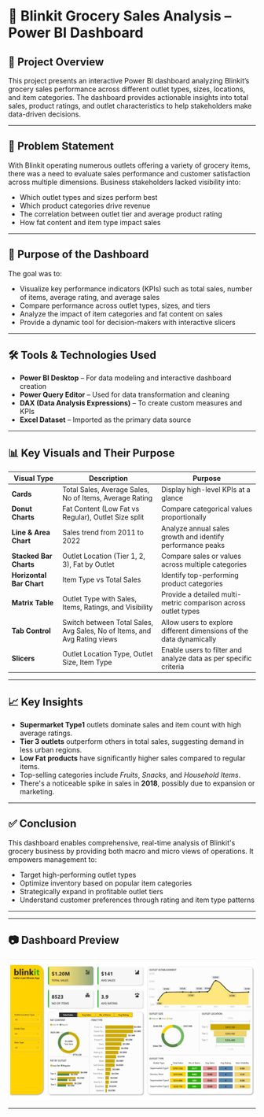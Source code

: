 # 🛒 Blinkit Grocery Sales Analysis – Power BI Dashboard

## 📌 Project Overview

This project presents an interactive Power BI dashboard analyzing Blinkit’s grocery sales performance across different outlet types, sizes, locations, and item categories. The dashboard provides actionable insights into total sales, product ratings, and outlet characteristics to help stakeholders make data-driven decisions.

---

## 🧩 Problem Statement

With Blinkit operating numerous outlets offering a variety of grocery items, there was a need to evaluate sales performance and customer satisfaction across multiple dimensions. Business stakeholders lacked visibility into:

- Which outlet types and sizes perform best
- Which product categories drive revenue
- The correlation between outlet tier and average product rating
- How fat content and item type impact sales

---

## 🎯 Purpose of the Dashboard

The goal was to:

- Visualize key performance indicators (KPIs) such as total sales, number of items, average rating, and average sales
- Compare performance across outlet types, sizes, and tiers
- Analyze the impact of item categories and fat content on sales
- Provide a dynamic tool for decision-makers with interactive slicers

---

## 🛠️ Tools & Technologies Used

- **Power BI Desktop** – For data modeling and interactive dashboard creation  
- **Power Query Editor** – Used for data transformation and cleaning  
- **DAX (Data Analysis Expressions)** – To create custom measures and KPIs  
- **Excel Dataset** – Imported as the primary data source

---

## 📊 Key Visuals and Their Purpose

| Visual Type           | Description                                                               | Purpose                                                                 |
|------------------------|---------------------------------------------------------------------------|-------------------------------------------------------------------------|
| **Cards**             | Total Sales, Average Sales, No of Items, Average Rating                   | Display high-level KPIs at a glance                                     |
| **Donut Charts**      | Fat Content (Low Fat vs Regular), Outlet Size split                       | Compare categorical values proportionally                               |
| **Line & Area Chart** | Sales trend from 2011 to 2022                                             | Analyze annual sales growth and identify performance peaks              |
| **Stacked Bar Charts**| Outlet Location (Tier 1, 2, 3), Fat by Outlet                             | Compare sales or values across multiple categories                      |
| **Horizontal Bar Chart** | Item Type vs Total Sales                                              | Identify top-performing product categories                              |
| **Matrix Table**      | Outlet Type with Sales, Items, Ratings, and Visibility                   | Provide a detailed multi-metric comparison across outlet types          |
| **Tab Control**       | Switch between Total Sales, Avg Sales, No of Items, and Avg Rating views | Allow users to explore different dimensions of the data dynamically     |
| **Slicers**           | Outlet Location Type, Outlet Size, Item Type                             | Enable users to filter and analyze data as per specific criteria        |

---

## 📈 Key Insights

- **Supermarket Type1** outlets dominate sales and item count with high average ratings.
- **Tier 3 outlets** outperform others in total sales, suggesting demand in less urban regions.
- **Low Fat products** have significantly higher sales compared to regular items.
- Top-selling categories include *Fruits*, *Snacks*, and *Household Items*.
- There's a noticeable spike in sales in **2018**, possibly due to expansion or marketing.

---

## ✅ Conclusion

This dashboard enables comprehensive, real-time analysis of Blinkit's grocery business by providing both macro and micro views of operations. It empowers management to:

- Target high-performing outlet types
- Optimize inventory based on popular item categories
- Strategically expand in profitable outlet tiers
- Understand customer preferences through rating and item type patterns

---

---

## 📷 Dashboard Preview

![Blinkit Grocery Dashboard](https://github.com/callmeabhi9799/BlinkItGroceryAnalysis/blob/main/BlinkIT%20Analysis%20Dashboard.jpg)

---
